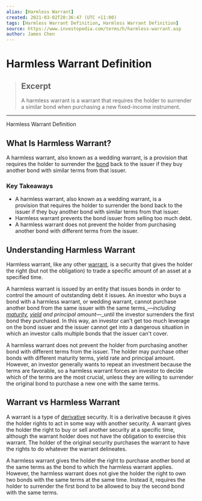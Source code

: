 ```yaml
---
alias: [Harmless Warrant]
created: 2021-03-02T20:36:47 (UTC +11:00)
tags: [Harmless Warrant Definition, Harmless Warrant Definition]
source: https://www.investopedia.com/terms/h/harmless-warrant.asp
author: James Chen
---
```


# Harmless Warrant Definition

> ## Excerpt
> A harmless warrant is a warrant that requires the holder to surrender a similar bond when purchasing a new fixed-income instrument.

---

Harmless Warrant Definition
## What Is Harmless Warrant?

A harmless warrant, also known as a wedding warrant, is a provision that requires the holder to surrender the [bond](https://www.investopedia.com/terms/b/bond.asp) back to the issuer if they buy another bond with similar terms from that issuer.

### Key Takeaways

-   A harmless warrant, also known as a wedding warrant, is a provision that requires the holder to surrender the bond back to the issuer if they buy another bond with similar terms from that issuer.
-   Harmless warrant prevents the bond issuer from selling too much debt.
-   A harmless warrant does not prevent the holder from purchasing another bond with different terms from the issuer.

## Understanding Harmless Warrant

Harmless warrant, like any other [warrant](https://www.investopedia.com/terms/w/warrant.asp), is a security that gives the holder the right (but not the obligation) to trade a specific amount of an asset at a specified time.

A harmless warrant is issued by an entity that issues bonds in order to control the amount of outstanding debt it issues. An investor who buys a bond with a harmless warrant, or wedding warrant, cannot purchase another bond from the same issuer with the same terms_—_including [maturity](https://www.investopedia.com/terms/m/maturity.asp), [yield](https://www.investopedia.com/terms/y/yield.asp) and principal amount_—_until the investor surrenders the first bond they purchased. In this way, an investor can't get too much leverage on the bond issuer and the issuer cannot get into a dangerous situation in which an investor calls multiple bonds that the issuer can't cover.

A harmless warrant does not prevent the holder from purchasing another bond with different terms from the issuer. The holder may purchase other bonds with different maturity terms, yield rate and principal amount. However, an investor generally wants to repeat an investment because the terms are favorable, so a harmless warrant forces an investor to decide which of the terms are the most crucial, unless they are willing to surrender the original bond to purchase a new one with the same terms.

## Warrant vs Harmless Warrant

A warrant is a type of [derivative](https://www.investopedia.com/terms/d/derivative.asp) security. It is a derivative because it gives the holder rights to act in some way with another security. A warrant gives the holder the right to buy or sell another security at a specific time, although the warrant holder does not have the obligation to exercise this warrant. The holder of the original security purchases the warrant to have the rights to do whatever the warrant delineates.

A harmless warrant gives the holder the right to purchase another bond at the same terms as the bond to which the harmless warrant applies. However, the harmless warrant does not give the holder the right to own two bonds with the same terms at the same time. Instead it, requires the holder to surrender the first bond to be allowed to buy the second bond with the same terms.
